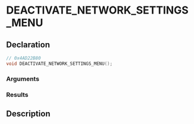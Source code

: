 # DEACTIVATE_NETWORK_SETTINGS_MENU

## Declaration
```cpp
// 0x4AD22B80
void DEACTIVATE_NETWORK_SETTINGS_MENU();
```

### Arguments

### Results

## Description
